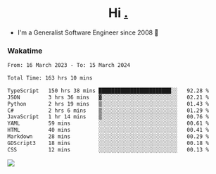 <h1 align="center">Hi <a href="https://www.hackerrank.com/erasmosaraujo">.</a></h1>
 
- I'm a Generalist Software Engineer  since 2008 🚀
<!--  
<p align="left">
  <a href="https://github.com/erasmosoares/github-readme-stats">
    <img
      align="center"
      src="https://github-readme-stats.vercel.app/api/top-langs/?username=erasmosoares&theme=radical&layout=compact"
    />
  </a>
  <a href="https://github.com/erasmosoares/github-readme-stats">
    [![Harlok's WakaTime stats](https://github-readme-stats.vercel.app/api/wakatime?username=ffflabs)](https://github.com/anuraghazra/github-readme-stats)
  </a>
</p>

<!--
 ### Repo 
 
<p align="left">
 <a href="https://github.com/erasmosoares/github-readme-stats">
    <img
      align="center"
      height="165"
      src="https://github-readme-stats.vercel.app/api/pin?username=erasmosoares&repo=sample-node&title_color=fff&icon_color=f9f9f9&text_color=9f9f9f&bg_color=151515"
    />
  </a>
  <a href="https://github.com/erasmosoares/github-readme-stats">
    <img
      align="center"
      height="165"
      src="https://github-readme-stats.vercel.app/api/pin?username=erasmosoares&repo=sample-node&title_color=fff&icon_color=f9f9f9&text_color=9f9f9f&bg_color=151515"
    />
  </a>
</p>
-->

 ### Wakatime 

<!--START_SECTION:waka-->

```txt
From: 16 March 2023 - To: 15 March 2024

Total Time: 163 hrs 10 mins

TypeScript   150 hrs 38 mins ███████████████████████░░   92.28 %
JSON         3 hrs 36 mins   ▓░░░░░░░░░░░░░░░░░░░░░░░░   02.21 %
Python       2 hrs 19 mins   ▒░░░░░░░░░░░░░░░░░░░░░░░░   01.43 %
C#           2 hrs 6 mins    ▒░░░░░░░░░░░░░░░░░░░░░░░░   01.29 %
JavaScript   1 hr 14 mins    ▒░░░░░░░░░░░░░░░░░░░░░░░░   00.76 %
YAML         59 mins         ░░░░░░░░░░░░░░░░░░░░░░░░░   00.61 %
HTML         40 mins         ░░░░░░░░░░░░░░░░░░░░░░░░░   00.41 %
Markdown     28 mins         ░░░░░░░░░░░░░░░░░░░░░░░░░   00.29 %
GDScript3    18 mins         ░░░░░░░░░░░░░░░░░░░░░░░░░   00.18 %
CSS          12 mins         ░░░░░░░░░░░░░░░░░░░░░░░░░   00.13 %
```

<!--END_SECTION:waka-->

![](https://komarev.com/ghpvc/?username=erasmosoares&color=brightgreen)
